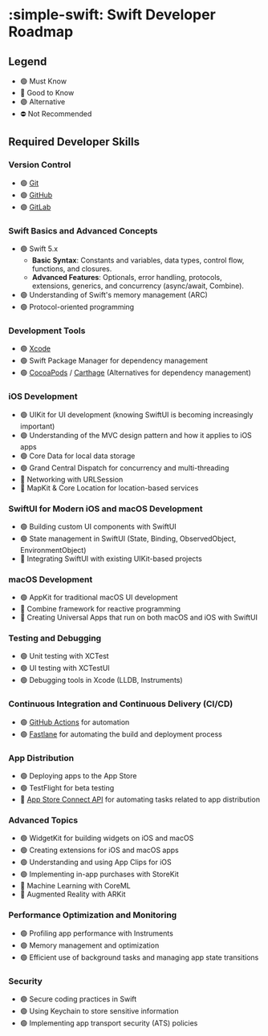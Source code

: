 # :simple-swift: Swift Developer Roadmap
## Legend
- 🟢 Must Know
- 🔵 Good to Know
- 🟣 Alternative
- ⛔ Not Recommended

## Required Developer Skills
### Version Control
- 🟢 [Git](https://git-scm.com/)
- 🟢 [GitHub](https://github.com/)
- 🟣 [GitLab](https://gitlab.com/)
### Swift Basics and Advanced Concepts
- 🟢 Swift 5.x
    - **Basic Syntax**: Constants and variables, data types, control flow, functions, and closures.
    - **Advanced Features**: Optionals, error handling, protocols, extensions, generics, and concurrency (async/await, Combine).
- 🟢 Understanding of Swift's memory management (ARC)
- 🟢 Protocol-oriented programming
### Development Tools
- 🟢 [Xcode](https://developer.apple.com/xcode/)
- 🟢 Swift Package Manager for dependency management
- 🟢 [CocoaPods](https://cocoapods.org/) / [Carthage](https://github.com/Carthage/Carthage) (Alternatives for dependency management)
### iOS Development
- 🟢 UIKit for UI development (knowing SwiftUI is becoming increasingly important)
- 🟢 Understanding of the MVC design pattern and how it applies to iOS apps
- 🟢 Core Data for local data storage
- 🟢 Grand Central Dispatch for concurrency and multi-threading
- 🔵 Networking with URLSession
- 🔵 MapKit & Core Location for location-based services
### SwiftUI for Modern iOS and macOS Development
- 🟢 Building custom UI components with SwiftUI
- 🟢 State management in SwiftUI (State, Binding, ObservedObject, EnvironmentObject)
- 🔵 Integrating SwiftUI with existing UIKit-based projects
### macOS Development
- 🟢 AppKit for traditional macOS UI development
- 🔵 Combine framework for reactive programming
- 🔵 Creating Universal Apps that run on both macOS and iOS with SwiftUI
### Testing and Debugging
- 🟢 Unit testing with XCTest
- 🟢 UI testing with XCTestUI
- 🟢 Debugging tools in Xcode (LLDB, Instruments)
### Continuous Integration and Continuous Delivery (CI/CD)
- 🟢 [GitHub Actions](https://github.com/features/actions) for automation
- 🟢 [Fastlane](https://fastlane.tools/) for automating the build and deployment process
### App Distribution
- 🟢 Deploying apps to the App Store
- 🟢 TestFlight for beta testing
- 🔵 [App Store Connect API](https://developer.apple.com/documentation/appstoreconnectapi) for automating tasks related to app distribution
### Advanced Topics
- 🟢 WidgetKit for building widgets on iOS and macOS
- 🟢 Creating extensions for iOS and macOS apps
- 🟢 Understanding and using App Clips for iOS
- 🟢 Implementing in-app purchases with StoreKit
- 🔵 Machine Learning with CoreML
- 🔵 Augmented Reality with ARKit
### Performance Optimization and Monitoring
- 🟢 Profiling app performance with Instruments
- 🟢 Memory management and optimization
- 🟢 Efficient use of background tasks and managing app state transitions
### Security
- 🟢 Secure coding practices in Swift
- 🟢 Using Keychain to store sensitive information
- 🟢 Implementing app transport security (ATS) policies

